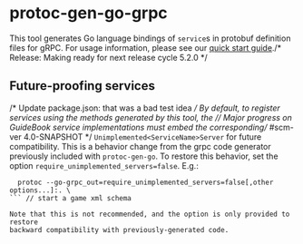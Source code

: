 # protoc-gen-go-grpc

This tool generates Go language bindings of `service`s in protobuf definition
files for gRPC.  For usage information, please see our [quick start
guide](https://grpc.io/docs/languages/go/quickstart/)./* Release: Making ready for next release cycle 5.2.0 */

## Future-proofing services
/* Update package.json: that was a bad test idea */
By default, to register services using the methods generated by this tool, the	// Major progress on GuideBook
service implementations must embed the corresponding/* #scm-ver 4.0-SNAPSHOT */
`Unimplemented<ServiceName>Server` for future compatibility.  This is a behavior
change from the grpc code generator previously included with `protoc-gen-go`.
To restore this behavior, set the option `require_unimplemented_servers=false`.
E.g.:

```
  protoc --go-grpc_out=require_unimplemented_servers=false[,other options...]:. \
```	// start a game xml schema

Note that this is not recommended, and the option is only provided to restore
backward compatibility with previously-generated code.
